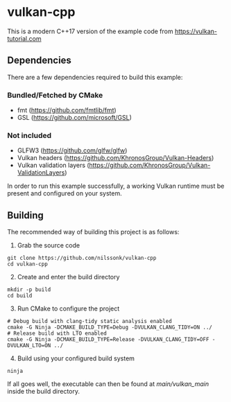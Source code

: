 # vulkan-cpp
This is a modern C++17 version of the example code from https://vulkan-tutorial.com

## Dependencies
There are a few dependencies required to build this example:
### Bundled/Fetched by CMake
* fmt (https://github.com/fmtlib/fmt)
* GSL (https://github.com/microsoft/GSL)
### Not included
* GLFW3 (https://github.com/glfw/glfw)
* Vulkan headers (https://github.com/KhronosGroup/Vulkan-Headers)
* Vulkan validation layers (https://github.com/KhronosGroup/Vulkan-ValidationLayers)

In order to run this example successfully, a working Vulkan runtime must be present and configured on your system.

## Building
The recommended way of building this project is as follows:
1. Grab the source code
```
git clone https://github.com/nilssonk/vulkan-cpp
cd vulkan-cpp
```
2. Create and enter the build directory
```
mkdir -p build
cd build
```
3. Run CMake to configure the project
```
# Debug build with clang-tidy static analysis enabled
cmake -G Ninja -DCMAKE_BUILD_TYPE=Debug -DVULKAN_CLANG_TIDY=ON ../
# Release build with LTO enabled
cmake -G Ninja -DCMAKE_BUILD_TYPE=Release -DVULKAN_CLANG_TIDY=OFF -DVULKAN_LTO=ON ../
```
4. Build using your configured build system
```
ninja
```

If all goes well, the executable can then be found at *main/vulkan_main* inside the build directory.
